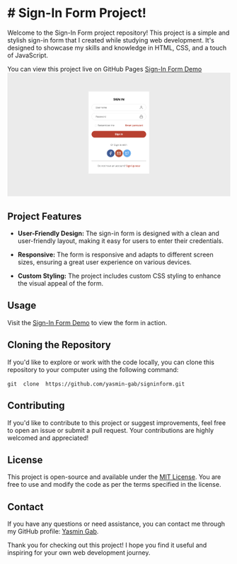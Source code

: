 # # Sign-In Form Project!

Welcome to the Sign-In Form project repository! This project is a simple and stylish sign-in form that I created while studying web development. It's designed to showcase my skills and knowledge in HTML, CSS, and a touch of JavaScript.

You can view this project live on GitHub Pages [Sign-In Form Demo](https://yasmin-gab.github.io/signinform/)
![Project image](https://github.com/yasmin-gab/signinform/blob/main/assets/project-preview.png?raw=true)

## Project Features

-   **User-Friendly Design:** The sign-in form is designed with a clean and user-friendly layout, making it easy for users to enter their credentials.
    
-   **Responsive:** The form is responsive and adapts to different screen sizes, ensuring a great user experience on various devices.
    
-   **Custom Styling:** The project includes custom CSS styling to enhance the visual appeal of the form.
    

## Usage

Visit the [Sign-In Form Demo](https://yasmin-gab.github.io/signinform/) to view the form in action.
    

## Cloning the Repository

If you'd like to explore or work with the code locally, you can clone this repository to your computer using the following command:

`git  clone  https://github.com/yasmin-gab/signinform.git`

## Contributing

If you'd like to contribute to this project or suggest improvements, feel free to open an issue or submit a pull request. Your contributions are highly welcomed and appreciated!

## License

This project is open-source and available under the [MIT License](https://chat.openai.com/LICENSE). You are free to use and modify the code as per the terms specified in the license.

## Contact

If you have any questions or need assistance, you can contact me through my GitHub profile: [Yasmin Gab](https://github.com/yasmin-gab).

Thank you for checking out this project! I hope you find it useful and inspiring for your own web development journey.

